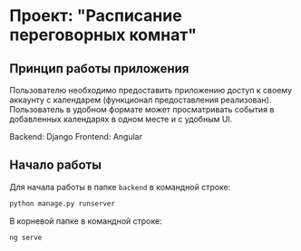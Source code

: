 # Проект: "Расписание переговорных комнат"

## Принцип работы приложения

Пользователю необходимо предоставить приложению доступ к своему аккаунту с календарем (функционал предоставления реализован). Пользователь в удобном формате может просматривать события в добавленных календарях в одном месте и с удобным UI. 

Backend: Django
Frontend: Angular

## Начало работы

Для начала работы в папке `backend` в командной строке:
```cmd
python manage.py runserver
```

В корневой папке в командной строке:
```cmd
ng serve
```

